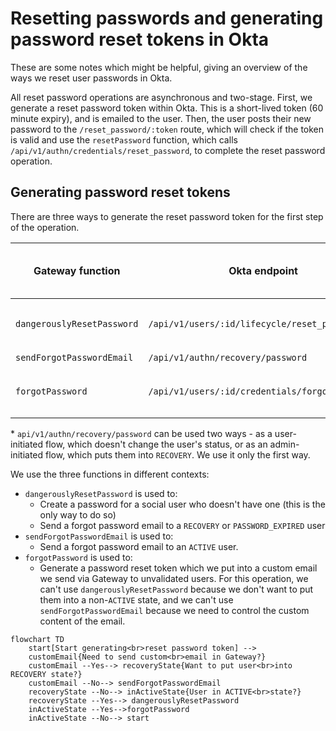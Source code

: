 # Resetting passwords and generating password reset tokens in Okta

These are some notes which might be helpful, giving an overview of the ways we reset user passwords in Okta.

All reset password operations are asynchronous and two-stage. First, we generate a reset password token within Okta. This is a short-lived token (60 minute expiry), and is emailed to the user. Then, the user posts their new password to the `/reset_password/:token` route, which will check if the token is valid and use the `resetPassword` function, which calls `/api/v1/authn/credentials/reset_password`, to complete the reset password operation.

## Generating password reset tokens

There are three ways to generate the reset password token for the first step of the operation.

| Gateway function           | Okta endpoint                                   | Original user state | Puts user into non-`ACTIVE` state | Sends an email through Okta     | Returns a recovery token         |
| -------------------------- | ----------------------------------------------- | ------------------- | --------------------------------- | ------------------------------- | -------------------------------- |
| `dangerouslyResetPassword` | `/api/v1/users/:id/lifecycle/reset_password`    | Any                 | Yes ✅ (`RECOVERY`)               | Yes ✅ (with `sendEmail: true`) | Yes ✅ (with `sendEmail: false`) |
| `sendForgotPasswordEmail`  | `/api/v1/authn/recovery/password`               | ???                 | No\* ❌                           | Yes ✅                          | No ❌                            |
| `forgotPassword`           | `/api/v1/users/:id/credentials/forgot_password` | `ACTIVE`            | No ❌                             | Yes ✅ (with `sendEmail: true`) | Yes ✅ (with `sendEmail: false`) |

\* `api/v1/authn/recovery/password` can be used two ways - as a user-initiated flow, which doesn't change the user's status, or as an admin-initiated flow, which puts them into `RECOVERY`. We use it only the first way.

We use the three functions in different contexts:

- `dangerouslyResetPassword` is used to:
  - Create a password for a social user who doesn't have one (this is the only way to do so)
  - Send a forgot password email to a `RECOVERY` or `PASSWORD_EXPIRED` user
- `sendForgotPasswordEmail` is used to:
  - Send a forgot password email to an `ACTIVE` user.
- `forgotPassword` is used to:
  - Generate a password reset token which we put into a custom email we send via Gateway to unvalidated users. For this operation, we can't use `dangerouslyResetPassword` because we don't want to put them into a non-`ACTIVE` state, and we can't use `sendForgotPasswordEmail` because we need to control the custom content of the email.

```mermaid
flowchart TD
    start[Start generating<br>reset password token] -->
    customEmail{Need to send custom<br>email in Gateway?}
    customEmail --Yes--> recoveryState{Want to put user<br>into RECOVERY state?}
    customEmail --No--> sendForgotPasswordEmail
    recoveryState --No--> inActiveState{User in ACTIVE<br>state?}
    recoveryState --Yes--> dangerouslyResetPassword
    inActiveState --Yes-->forgotPassword
    inActiveState --No--> start
```
